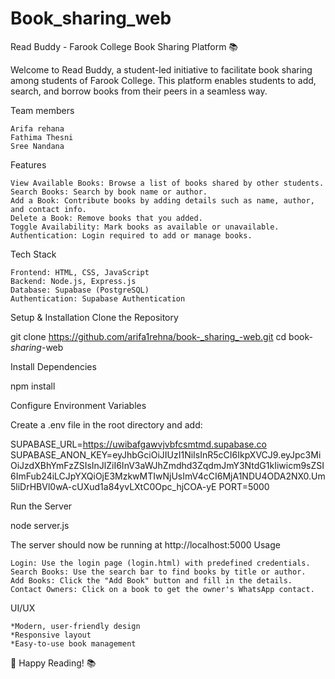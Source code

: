 # Book_sharing_web
Read Buddy - Farook College Book Sharing Platform 📚

Welcome to Read Buddy, a student-led initiative to facilitate book sharing among students of Farook College. This platform enables students to add, search, and borrow books from their peers in a seamless way.

Team members

    Arifa rehana
    Fathima Thesni
    Sree Nandana

Features

    View Available Books: Browse a list of books shared by other students.
    Search Books: Search by book name or author.
    Add a Book: Contribute books by adding details such as name, author, and contact info.
    Delete a Book: Remove books that you added.
    Toggle Availability: Mark books as available or unavailable.
    Authentication: Login required to add or manage books.

Tech Stack

    Frontend: HTML, CSS, JavaScript
    Backend: Node.js, Express.js
    Database: Supabase (PostgreSQL)
    Authentication: Supabase Authentication

Setup & Installation
Clone the Repository

git clone https://github.com/arifa1rehna/book-_sharing_-web.git
cd book-_sharing_-web

Install Dependencies

npm install

Configure Environment Variables

Create a .env file in the root directory and add:

SUPABASE_URL=https://uwibafgawvjvbfcsmtmd.supabase.co
SUPABASE_ANON_KEY=eyJhbGciOiJIUzI1NiIsInR5cCI6IkpXVCJ9.eyJpc3MiOiJzdXBhYmFzZSIsInJlZiI6InV3aWJhZmdhd3ZqdmJmY3NtdG1kIiwicm9sZSI6ImFub24iLCJpYXQiOjE3MzkwMTIwNjUsImV4cCI6MjA1NDU4ODA2NX0.Um5liDrHBVl0wA-cUXud1a84yvLXtC0Opc_hjCOA-yE 
PORT=5000

Run the Server

node server.js

The server should now be running at http://localhost:5000
Usage

    Login: Use the login page (login.html) with predefined credentials.
    Search Books: Use the search bar to find books by title or author.
    Add Books: Click the "Add Book" button and fill in the details.
    Contact Owners: Click on a book to get the owner's WhatsApp contact.

UI/UX

    *Modern, user-friendly design
    *Responsive layout
    *Easy-to-use book management

🎉 Happy Reading! 📚
